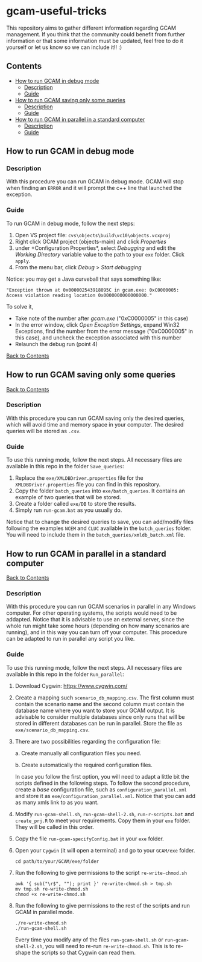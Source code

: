 # gcam-useful-tricks

This repository aims to gather different information regarding GCAM management. If you think that the community could benefit from further information or that some information must be updated, feel free to do it yourself or let us know so we can include it!! :)

<!-- ------------------------>

<!-- ------------------------>

## <a name="contents"></a>Contents

<!-- ------------------------>

<!-- ------------------------>

  - [How to run GCAM in debug mode](#how-to-run-gcam-in-debug-mode)
    - [Description](#debug-description)
    - [Guide](#debug-guide)
  - [How to run GCAM saving only some queries](#how-to-run-gcam-saving-only-some-queries)
    - [Description](#savingQueries-description)
    - [Guide](#savingQueries-guide)
  - [How to run GCAM in parallel in a standard computer](#how-to-run-gcam-in-parallel-in-a-standard-computer)
    - [Description](#parallel-description)
    - [Guide](#parallel-guide)

<!-- ------------------------>

<!-- ------------------------>

## <a name="how-to-run-gcam-in-debug-mode"></a>How to run GCAM in debug mode

### <a name="debug-description"></a>Description

With this procedure you can run GCAM in debug mode. GCAM will stop when finding an `ERROR` and it will prompt the c++ line that launched the exception.

### <a name="debug-guide"></a>Guide

To run GCAM in debug mode, follow the next steps:

1. Open VS project file: `cvs\objects\build\vc10\objects.vcxproj`
2. Right click GCAM project (objects-main) and click *Properties*
3. under +Configuration Properties*, select *Debugging* and edit the *Working Directory* variable value to the path to your `exe` folder. Click `apply`.
4. From the menu bar, click *Debug* > *Start debugging*

Notice: you may get a Java curveball that says something like:
```
"Exception thrown at 0x000002543918095C in gcam.exe: 0xC0000005: Access violation reading location 0x0000000000000000."
```
To solve it, 
- Take note of the number after *gcam.exe* ("0xC0000005" in this case)
- In the error window, click *Open Exception Settings*, expand Win32 Exceptions, find the number from the error message ("0xC0000005" in this case), and uncheck the exception associated with this number
- Relaunch the debug run (point 4)

<!-- ------------------------>

<!-- ------------------------>

[Back to Contents](#contents)

<!-- ------------------------>

<!-- ------------------------>

## <a name="how-to-run-gcam-saving-only-some-queries"></a>How to run GCAM saving only some queries

<!-- ------------------------>

<!-- ------------------------>

[Back to Contents](#contents)

### <a name="savingQueries-description"></a>Description

With this procedure you can run GCAM saving only the desired queries, which will avoid time and memory space in your computer. The desired queries will be stored as `.csv`.

### <a name="savingQueries-guide"></a>Guide

To use this running mode, follow the next steps. All necessary files are available in this repo in the folder `Save_queries`:

1. Replace the `exe/XMLDBDriver.properties` file for the `XMLDBDriver.properties` file you can find in this repository.
2. Copy the folder `batch_queries` into `exe/batch_queries`. It contains an example of two queries that will be stored. 
3. Create a folder called `exe/DB` to store the results.
4. Simply run `run-gcam.bat` as you usually do.

Notice that to change the desired queries to save, you can add/modify files following the examples `NCEM` and `CLUC` available in the `batch_queries` folder. You will need to include them in the `batch_queries/xmldb_batch.xml` file.

<!-- ------------------------>

<!-- ------------------------>

## <a name="how-to-run-gcam-in-parallel-in-a-standard-computer"></a>How to run GCAM in parallel in a standard computer

<!-- ------------------------>

<!-- ------------------------>

[Back to Contents](#contents)

### <a name="parallel-description"></a>Description

With this procedure you can run GCAM scenarios in parallel in any Windows computer. For other operating systems, the scripts would need to be addapted. Notice that it is advisable to use an external server, since the whole run might take some hours (depending on how many scenarios are running), and in this way you can turn off your computer. This procedure can be adapted to run in parallel any script you like.

### <a name="parallel-guide"></a>Guide

To use this running mode, follow the next steps. All necessary files are available in this repo in the folder `Run_parallel`:



1. Download Cygwin: https://www.cygwin.com/
2. Create a mapping such `scenario_db_mapping.csv`. The first column must contain the scenario name and the second column must contain the database name where you want to store your GCAM output. It is advisable to consider multiple databases since only runs that will be stored in different databases can be run in parallel. Store the file as `exe/scenario_db_mapping.csv`.
3. There are two possibilities regarding the configuration file:
   
   	a. Create manually all configuration files you need.

	  b. Create automatically the required configuration files.

      In case you follow the first option, you will need to adapt a little bit the scripts defined in the following steps. To follow the second procedure, create a *base* configuration file, such as `configuration_parallel.xml` and store it as `exe/configuration_parallel.xml`. Notice that you can add as many xmls link to as you want.

4. Modify `run-gcam-shell.sh`, `run-gcam-shell-2.sh`, `run-r-scripts.bat` and `create_prj.R` to meet your requirements. Copy them in your `exe` folder. They will be called in this order. 
5. Copy the file `run-gcam-specifyConfig.bat` in your `exe` folder.
6. Open your `Cygwin` (it will open a terminal) and go to your `GCAM/exe` folder.
   ```
   cd path/to/your/GCAM/exe/folder
   ``` 
7. Run the following to give permissions to the script `re-write-chmod.sh`
   ```
   awk '{ sub("\r$", ""); print }' re-write-chmod.sh > tmp.sh
   mv tmp.sh re-write-chmod.sh
   chmod +x re-write-chmod.sh
   ```
8. Run the following to give permissions to the rest of the scripts and run GCAM in parallel mode.
   ```
   ./re-write-chmod.sh
   ./run-gcam-shell.sh
   ```
   Every time you modify any of the files `run-gcam-shell.sh` or `run-gcam-shell-2.sh`, you will need to re-run `re-write-chmod.sh`. This is to re-shape the scripts so that Cygwin can read them.


